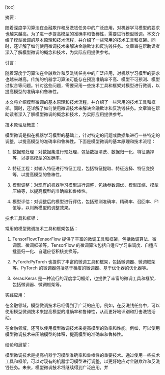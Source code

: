 
[toc]                    
                
                
摘要：

随着深度学习算法在金融欺诈和反洗钱任务中的广泛应用，对机器学习模型的要求也越来越高。为了进一步提高模型的准确率和鲁棒性，需要进行模型微调。本文介绍了模型微调的基本原理和技术流程，并介绍了一些常用的技术工具和框架。同时，还详解了如何使用微调技术来解决金融欺诈和反洗钱任务。文章旨在帮助读者深入了解模型微调的概念和技术，为实际应用提供参考。

引言：

随着深度学习算法在金融欺诈和反洗钱任务中的广泛应用，对机器学习模型的要求也越来越高。传统的机器学习算法可能存在预测准确率不高、模型不可预测、模型过拟合等问题。针对这些问题，需要采用一些技术工具和框架对模型进行微调，以提高模型的准确率和鲁棒性。

本文将介绍模型微调的基本原理和技术流程，并介绍了一些常用的技术工具和框架。同时，还详解了如何使用微调技术来解决金融欺诈和反洗钱任务。文章旨在帮助读者深入了解模型微调的概念和技术，为实际应用提供参考。

技术原理及概念：

模型微调是指在机器学习模型的基础上，针对特定的问题或数据集进行一些特定的调整，以提高模型的准确率和鲁棒性。下面是模型微调的基本原理和技术流程：

1. 数据预处理：对数据集进行预处理，包括数据清洗、数据归一化、特征选择等，以提高模型的准确率。

2. 特征工程：对输入特征进行特征工程，包括特征提取、特征选择、特征变换等，以提高模型的鲁棒性。

3. 模型调整：对现有的机器学习模型进行调整，包括参数调优、模型压缩、模型压缩等，以提高模型的准确率和鲁棒性。

4. 模型评估：对调整后的模型进行评估，包括预测准确率、精确率、召回率、F1值等，以判断模型的调整效果。

技术工具和框架：

常用的模型微调技术工具和框架包括：

1. TensorFlow:TensorFlow 提供了丰富的微调工具和框架，包括微调算法、微调器、微调框架等。TensorFlow 的微调算法包括自适应学习率调度、自适应批量归一化、自适应卷积核变换等。

2. PyTorch:PyTorch 也提供了丰富的微调工具和框架，包括微调器、微调框架等。PyTorch 的微调器包括基于梯度的微调器、基于优化器的优化器等。

3. Keras:Keras 是一种流行的深度学习框架，也提供了丰富的微调工具和框架，包括微调器、微调框架等。

实践应用：

在金融领域，模型微调技术已经得到了广泛的应用。例如，在反洗钱任务中，可以使用模型微调技术来提高模型的准确率和鲁棒性，从而更好地识别和打击洗钱活动。

在金融领域，还可以使用模型微调技术来提高模型的效率和性能。例如，可以使用模型微调技术来压缩模型的体积，提高模型的准确率和鲁棒性。

结论和展望：

模型微调技术是提高机器学习模型准确率和鲁棒性的重要技术。通过使用一些技术工具和框架，可以对现有的机器学习模型进行调整，以更好地应对金融欺诈和反洗钱任务。未来，模型微调技术将继续得到广泛应用，并


